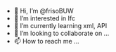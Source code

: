 - 👋 Hi, I’m @frisoBUW
- 👀 I’m interested in Ifc
- 🌱 I’m currently learning xml, API
- 💞️ I’m looking to collaborate on ...
- 📫 How to reach me ...

<!---
frisoBUW/frisoBUW is a ✨ special ✨ repository because its `README.md` (this file) appears on your GitHub profile.
You can click the Preview link to take a look at your changes.
--->
